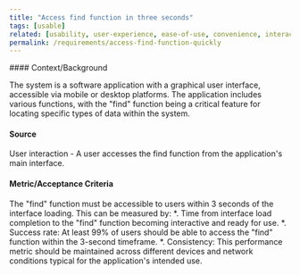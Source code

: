```yaml
---
title: "Access find function in three seconds"
tags: [usable]
related: [usability, user-experience, ease-of-use, convenience, interaction-capability]
permalink: /requirements/access-find-function-quickly
---
```


<div class="quality-requirement" markdown="1">
#### Context/Background

The system is a software application with a graphical user interface, accessible via mobile or desktop platforms.
The application includes various functions, with the "find" function being a critical feature for locating specific types of data within the system.

#### Source

User interaction - A user accesses the find function from the application's main interface.

#### Metric/Acceptance Criteria

The "find" function must be accessible to users within 3 seconds of the interface loading.
This can be measured by:
*. Time from interface load completion to the "find" function becoming interactive and ready for use.
*. Success rate: At least 99% of users should be able to access the "find" function within the 3-second timeframe.
*. Consistency: This performance metric should be maintained across different devices and network conditions typical for the application's intended use.
</div><br>




